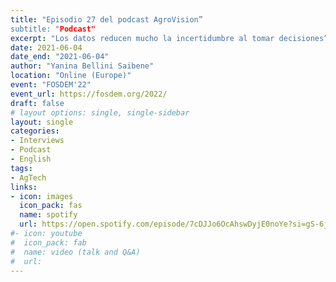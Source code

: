 ```yaml
---
title: "Episodio 27 del podcast AgroVision”
subtitle: "Podcast"
excerpt: "Los datos reducen mucho la incertidumbre al tomar decisiones”"
date: 2021-06-04
date_end: "2021-06-04"
author: "Yanina Bellini Saibene"
location: "Online (Europe)"
event: "FOSDEM'22"
event_url: https://fosdem.org/2022/
draft: false
# layout options: single, single-sidebar
layout: single
categories:
- Interviews
- Podcast
- English
tags:
- AgTech
links:
- icon: images
  icon_pack: fas
  name: spotify 
  url: https://open.spotify.com/episode/7cDJJo6OcAhswDyjE0noYe?si=gS-6jmW2TSGw2tjqcVIW7g
#- icon: youtube
#  icon_pack: fab
#  name: video (talk and Q&A)
#  url: 
---
```


